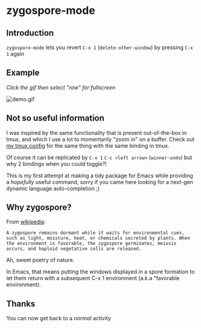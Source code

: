 # zygospore-mode

## Introduction

`zygospore-mode` lets you revert `C-x 1` (`delete-other-window`) by pressing `C-x 1` again

## Example

*Click the gif then select "raw" for fullscreen*

![demo.gif](demo.gif)

## Not so useful information

I was inspired by the same functionality that is present out-of-the-box in tmux, and which I use a lot to momentarily "zoom in" on a buffer. Check out [my tmux config](https://github.com/LouisKottmann/baboon-bash/blob/master/.tmux.conf#L20) for the same thing with the same binding in tmux.

Of course it can be replicated by `C-x 1` `C-c <left arrow>` (`winner-undo`) but why 2 bindings when you could toggle?!

This is my first attempt at making a tidy package for Emacs while providing a *hopefully* useful command, sorry if you came here looking for a next-gen dynamic language auto-completion ;)

## Why zygospore?

From [wikipedia](https://en.wikipedia.org/wiki/Zygospore):

```
A zygospore remains dormant while it waits for environmental cues, such as light, moisture, heat, or chemicals secreted by plants. When the environment is favorable, the zygospore germinates, meiosis occurs, and haploid vegetative cells are released.
```

Ah, sweet poetry of nature.

In Emacs, that means putting the windows displayed in a spore formation to let them return with a subsequent C-x 1 environment (a.k.a "favorable environment).

## Thanks

You can now get back to a *normal* activity
